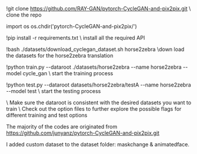 !git clone https://github.com/RAY-GAN/pytorch-CycleGAN-and-pix2pix.git
\\ clone the repo


import os
os.chdir('pytorch-CycleGAN-and-pix2pix/')


!pip install -r requirements.txt
\\ install all the required API


!bash ./datasets/download_cyclegan_dataset.sh horse2zebra
\\down load the datasets for the horse2zebra translation


!python train.py --dataroot ./datasets/horse2zebra --name horse2zebra --model cycle_gan
\\ start the training process


!python test.py --dataroot datasets/horse2zebra/testA --name horse2zebra --model test
\\ start the testing process


\\ Make sure the dataroot is consistent with the desired datasets you want to train
\\ Check out the option files to further explore the possible flags for different training and test options



The majority of the codes are originated from https://github.com/junyanz/pytorch-CycleGAN-and-pix2pix.git

I added custom dataset to the dataset folder: maskchange & animatedface.
